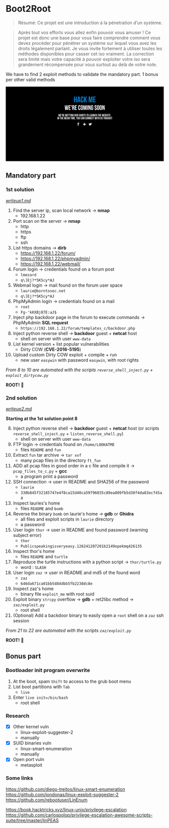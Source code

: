 # Boot2Root

> Résumé: Ce projet est une introduction à la pénetration d’un système.

> Après tout vos efforts vous allez enfin pouvoir vous amuser !
> Ce projet est donc une base pour vous faire comprendre comment vous devez procéder
> pour pénétrer un systéme sur lequel vous avez les droits légalement parlant.
>Je vous invite fortement à utiliser toutes les méthodes disponibles pour casser cet iso
>vraiment. La correction sera limité mais votre capacité à pouvoir exploiter votre iso sera
>grandement récompensée pour vous surtout au delà de votre note.

We have to find 2 exploit methods to validate the mandatory part. 1 bonus per other valid methods

![screen_page](img/screen_full_page.png)

## Mandatory part

### 1st solution

*[writeup1.md](writeup1.md)*

1. Find the server ip, scan local network -> **nmap**
    - 192.168.1.22
2. Port scan on the server -> **nmap**
    - http
    - https
    - ftp
    - ssh
3. List https domains -> **dirb**
    - https://192.168.1.22/forum/
    - https://192.168.1.22/phpmyadmin/ 
    - https://192.168.1.22/webmail/
4. Forum login -> credentials found on a forum post
    - `lmezard`
    - `q\]Ej?*5K5cy*AJ`
5. Webmail login -> mail found on the forum user space
    - `laurie@borntosec.net`
    - `q\]Ej?*5K5cy*AJ`
6. PhpMyAdmin login -> credentials found on a mail
    - `root`
    - `Fg-'kKXBj87E:aJ$`
7. Inject php backdoor page in the forum to execute commands -> PhpMyAdmin **SQL request**
    - `https://192.168.1.22/forum/templates_c/backdoor.php`
8. Inject python reverse shell -> **backdoor** guest + **netcat** host
    - shell on server with user `www-data`
9. List kernel version + list popular vulnerabilities
    - Dirty COW (**CVE-2016-5195**)
10. Upload custom Dirty COW exploit + compile + run
    - new user `easywin` with password `easywin`, with root rights

*From 8 to 10 are automated with the scripts `reverse_shell_inject.py` + `exploit_dirtycow.py`*

**ROOT!** :checkered_flag:

### 2nd solution

*[writeup2.md](writeup2.md)*

**Starting at the 1st solution point 8**

8. Inject python reverse shell -> **backdoor** guest + **netcat** host (or scripts `reverse_shell_inject.py` + `listen_reverse_shell.py`)
    - shell on server with user `www-data`
9. FTP login -> credentials found on `/home/LOOKATME`
    - files `README` and `fun`
10. Extract `fun` tar archive -> `tar xvf`
    - many pcap files in the directory `ft_fun`
11. ADD all pcap files in good order in a c file and compile it -> `pcap_files_to_c.py` + **gcc**
    - a program print a password
13. SSH connection -> user in README and SHA256 of the password
    - `laurie`
    - `330b845f32185747e4f8ca15d40ca59796035c89ea809fb5d30f4da83ecf45a4`
14. Inspect lauries's home
    - files `README` and `bomb`
15. Reverse the binary `bomb` on laurie's home -> **gdb** or **Ghidra**
    - all files and exploit scripts in `laurie` directory
    - a password
16. User login `thor` -> user in README and found password (warning subject error)
    - `thor`
    - `Publicspeakingisveryeasy.126241207201b2149opekmq426135`
17. Inspect thor's home
    - files `README` and `turtle`
18. Reproduce the turtle instructions with a python script -> `thor/turtle.py`
    - word : `SLASH`
19. User login `zaz` -> user in README and md5 of the found word
    - `zaz`
    - `646da671ca01bb5d84dbb5fb2238dc8e`
20. Inspect zaz's home
    - binary file `exploit_me` with root suid
21. Exploit binary `strcpy` overflow -> **gdb** + ret2libc method -> `zaz/exploit.py`
    - root shell
22. (Optional) Add a backdoor binary to easily open a `root` shell on a `zaz` ssh session

*From 21 to 22 are automated with the scripts `zaz/exploit.py`*

**ROOT!** :checkered_flag:

## Bonus part

### Bootloader init program overwrite

1. At the boot, spam `Shift` to access to the grub boot menu
2. List boot partitions with `Tab`
    - `live`
3. Enter `live init=/bin/bash`
    - root shell

### Research

- [x] Other kernel vuln
    - linux-exploit-suggester-2
    - manually
- [x] SUID binaries vuln
    - linux-smart-enumeration
    - manually
- [x] Open port vuln
    - metasploit

### Some links

https://github.com/diego-treitos/linux-smart-enumeration
https://github.com/jondonas/linux-exploit-suggester-2
https://github.com/rebootuser/LinEnum

https://book.hacktricks.xyz/linux-unix/privilege-escalation
https://github.com/carlospolop/privilege-escalation-awesome-scripts-suite/tree/master/linPEAS
